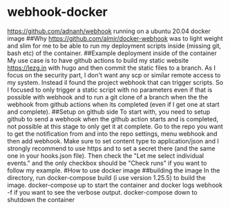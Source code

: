 # webhook-docker
https://github.com/adnanh/webhook running on a ubuntu 20.04 docker image
##Why
https://github.com/almir/docker-webhook was to light weight and slim for me to be able to run my deployment scripts inside (missing git, bash etc) of the container. 
##Example deployment inside of the container
My use case is to have github actions to build my static website https://lezg.in with hugo and then commit the static files to a branch. As I focus on the security part, I don't want any scp or similar remote access to my system. Instead iI found the project webhook that can trigger scripts. So I focused to only trigger a static script with no parameters even if that is possible with webhook and to run a git clone of a branch when the the webhook from github actions when its completed (even if I get one at start and complete).
##Setup on github side
To start with, you need to setup github to send a webhook when the github action starts and is completed, not possible at this stage to only get it at complete. Go to the repo you want to get the notification from and into the repo settings, menu webhook and then add webhook. Make sure to set content type to application/json and I strongly recommend to use https and to set a secret there (and the same one in your hooks.json file). Then check the "Let me select individual events." and the only checkbox should be "Check runs" if you want to follow my example.
#How to use docker image
##building the image
In the directory, run docker-compose build (i use version 1.25.5) to build the image. docker-compose up to start the container and docker logs webhook -f if you want to see the verbose output. docker-compose down to shutdown the container
